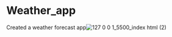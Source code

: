 # Weather_app
Created a weather forecast app![127 0 0 1_5500_index html (2)](https://user-images.githubusercontent.com/93978195/161450994-58533d12-3ad2-4206-a8a9-25432d13a77d.png)
